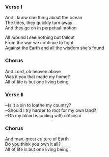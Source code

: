 ### Verse I
And I know one thing about the ocean  
The tides, they quickly turn away  
And they go on in perpetual motion

All around I see nothing but fallout  
From the war we continue to fight  
Against the Earth and all the wisdom she's found

### Chorus
And Lord, oh heaven above  
Was it you that made my home?  
All of life is but one living being

### Verse II
~Is it a sin to loathe my country?  
~Should I try harder to root for my own land?  
~Oh my blood is boiling with criticism

### Chorus
And man, great culture of Earth  
Do you think you own it all?  
All of life is but one living being
